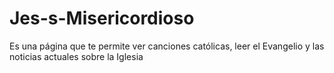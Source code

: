 # Jes-s-Misericordioso
Es una página que te permite ver canciones católicas, leer el Evangelio y las noticias actuales sobre la Iglesia
